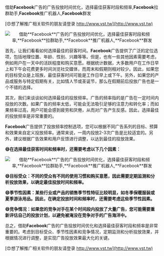 借助**Facebook**广告的广告投放时间优化，选择最佳获客时段和频率,**Facebook**拉群助手,**Facebook**推广机器人,**Facebook**群发

[😍想了解推广相关软件的朋友请登录 http://www.vst.tw](http://www.vst.tw)

 <center><img src="https://vst.tw/MP4/tuiguang/png/0.png" alt="借助**Facebook**广告的广告投放时间优化，选择最佳获客时段和频率,**Facebook**拉群助手,**Facebook**推广机器人,**Facebook**群发"></center>

首先，让我们看看如何选择最佳的获客时间。**Facebook**广告提供了广泛的定位选项，包括地理位置、年龄、性别、兴趣等等。但是，也有一些其他因素需要考虑，例如用户在一天中的活跃程度和购买意愿。根据统计数据，大多数用户在工作日早上和下午会花费更多时间浏览社交媒体，而周末和假期则相对较少。因此，如果您的目标受众是上班族，最佳获客时间可能是工作日早上或下午。另外，如果您的产品或服务与特定假期有关，比如情人节或圣诞节，那么在假期前后投放广告也是一个不错的选择。

其次，我们来谈谈如何选择最佳的投放频率。广告的频率指的是广告在一定时间内投放的次数。如果广告的频率太低，可能会无法吸引足够的注意力和转化率；而如果频率过高，用户可能会感到疲劳和厌倦，从而对广告产生反感。因此，选择最佳的投放频率是非常重要的。

**Facebook**广告提供了投放频率控制选项，您可以根据不同广告系列的目标、预算和效果来自定义投放频率。通常来说，一周内投放2-3次广告是比较适宜的。另外，建议根据广告效果和用户反馈进行调整，以达到最佳的投放效果。

**😄在选择最佳获客时间和频率时，还需要考虑以下几个因素：**

 <center><img src="https://vst.tw/MP4/tuiguang/png/1.png" alt="借助**Facebook**广告的广告投放时间优化，选择最佳获客时段和频率,**Facebook**拉群助手,**Facebook**推广机器人,**Facebook**群发"></center>

**😄目标受众：不同的受众有不同的使用习惯和购买意愿，因此需要定期监测和分析投放效果，以确定最佳投放时间和频率。**

**😄季节性因素：某些行业或产品的销售季节性特征比较明显，如冬季保暖服装或夏季游泳用品。因此，在确定投放时间和频率时，还需要考虑这些季节性因素。**

**😄竞争情况：如果您的竞争对手在某个时间段内投放了大量广告，您可能需要重新评估自己的投放计划，以避免被淹没在竞争对手的广告海洋中。**

总之，借助**Facebook**广告的广告投放时间优化和选择最佳获客时段和频率是非常重要的。考虑到目标受众、季节性因素和竞争情况，定期监测和分析投放效果，并根据情况进行调整，是实现广告投放效果最大化的关键。

[😍想了解推广相关软件的朋友请登录 http://www.vst.tw](http://www.vst.tw)



